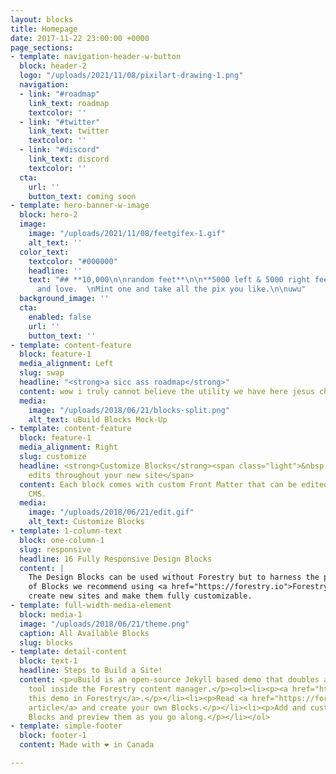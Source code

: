```yaml
---
layout: blocks
title: Homepage
date: 2017-11-22 23:00:00 +0000
page_sections:
- template: navigation-header-w-button
  block: header-2
  logo: "/uploads/2021/11/08/pixilart-drawing-1.png"
  navigation:
  - link: "#roadmap"
    link_text: roadmap
    textcolor: ''
  - link: "#twitter"
    link_text: twitter
    textcolor: ''
  - link: "#discord"
    link_text: discord
    textcolor: ''
  cta:
    url: ''
    button_text: coming soon
- template: hero-banner-w-image
  block: hero-2
  image:
    image: "/uploads/2021/11/08/feetgifex-1.gif"
    alt_text: ''
  color_text:
    textcolor: "#000000"
    headline: ''
    text: "## **10,000\n\nrandom feet**\n\n**5000 left & 5000 right feet** to collect
      and love.  \nMint one and take all the pix you like.\n\nuwu"
  background_image: ''
  cta:
    enabled: false
    url: ''
    button_text: ''
- template: content-feature
  block: feature-1
  media_alignment: Left
  slug: swap
  headline: "<strong>a sicc ass roadmap</strong>"
  content: wow i truly cannot believe the utility we have here jesus christ
  media:
    image: "/uploads/2018/06/21/blocks-split.png"
    alt_text: uBuild Blocks Mock-Up
- template: content-feature
  block: feature-1
  media_alignment: Right
  slug: customize
  headline: <strong>Customize Blocks</strong><span class="light">&nbsp;to make quick
    edits throughout your new site</span>
  content: Each block comes with custom Front Matter that can be edited in Forestry
    CMS.
  media:
    image: "/uploads/2018/06/21/edit.gif"
    alt_text: Customize Blocks
- template: 1-column-text
  block: one-column-1
  slug: responsive
  headline: 16 Fully Responsive Design Blocks
  content: |
    The Design Blocks can be used without Forestry but to harness the power
    of Blocks we recommend using <a href="https://forestry.io">Forestry</a>. Once the site is imported you can immediately
    create new sites and make them fully customizable.
- template: full-width-media-element
  block: media-1
  image: "/uploads/2018/06/21/theme.png"
  caption: All Available Blocks
  slug: blocks
- template: detail-content
  block: text-1
  headline: Steps to Build a Site!
  content: <p>uBuild is an open-source Jekyll based demo that doubles as a builder
    tool inside the Forestry content manager.</p><ol><li><p><a href="https://app.forestry.io/quick-start?repo=forestryio/ubuild-jekyll&provider=github&engine=jekyll">Import
    this demo in Forestry</a>.</p></li><li><p>Read <a href="https://forestry.io/blog/ubuild-a-new-theme-for-static-sites-using-blocks/">our
    article</a> and create your own Blocks.</p></li><li><p>Add and customize the available
    Blocks and preview them as you go along.</p></li></ol>
- template: simple-footer
  block: footer-1
  content: Made with ❤︎ in Canada

---
```


